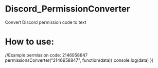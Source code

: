 # Discord_PermissionConverter
Convert Discord permission code to text

# How to use:
//Example permission code: 2146958847
permissionsConverter("2146958847", function(data){
  console.log(data)
})
